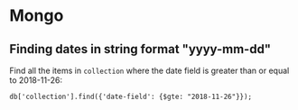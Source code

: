# Mongo

## Finding dates in string format "yyyy-mm-dd"

Find all the items in `collection` where the date field is greater than or equal to 2018-11-26:

```
db['collection'].find({'date-field': {$gte: "2018-11-26"}});
```
